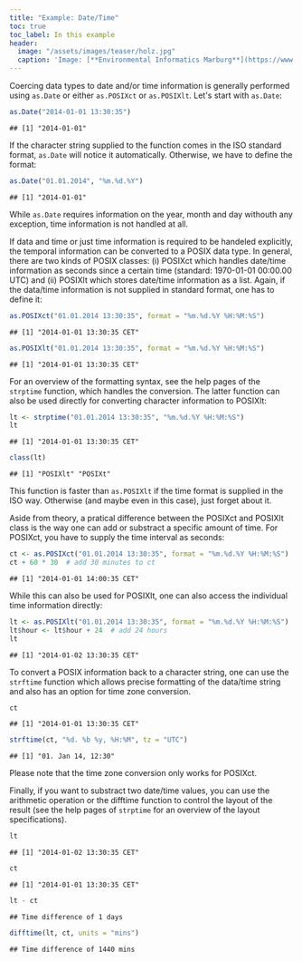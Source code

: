 ```yaml
---
title: "Example: Date/Time"
toc: true
toc_label: In this example
header:
  image: "/assets/images/teaser/holz.jpg"
  caption: 'Image: [**Environmental Informatics Marburg**](https://www.uni-marburg.de/en/fb19/disciplines/physisch/environmentalinformatics)'
---
```



Coercing data types to date and/or time information is generally performed using
`as.Date` or either `as.POSIXct` or `as.POSIXlt`. Let's start with `as.Date`:

```r
as.Date("2014-01-01 13:30:35")
```

```
## [1] "2014-01-01"
```
If the character string supplied to the function comes in the ISO standard format,
`as.Date` will notice it automatically. Otherwise, we have to define the format:

```r
as.Date("01.01.2014", "%m.%d.%Y")
```

```
## [1] "2014-01-01"
```
While `as.Date` requires information on the year, month and day withouth any
exception, time information is not handled at all.

If data and time or just time information is required to be handeled explicitly,
the temporal information can be converted to a POSIX data type. In general, there
are two kinds of POSIX classes: (i) POSIXct which handles date/time information as
seconds since a certain time (standard: 1970-01-01 00:00.00 UTC) and (ii)
POSIXlt which stores date/time information as a list. Again, if the data/time
information is not supplied in standard format, one has to define it:

```r
as.POSIXct("01.01.2014 13:30:35", format = "%m.%d.%Y %H:%M:%S")
```

```
## [1] "2014-01-01 13:30:35 CET"
```

```r
as.POSIXlt("01.01.2014 13:30:35", format = "%m.%d.%Y %H:%M:%S")
```

```
## [1] "2014-01-01 13:30:35 CET"
```
For an overview of the formatting syntax, see the help pages of the `strptime`
function, which handles the conversion. The latter function can also be used
directly for converting character information to POSIXlt:

```r
lt <- strptime("01.01.2014 13:30:35", "%m.%d.%Y %H:%M:%S")
lt
```

```
## [1] "2014-01-01 13:30:35 CET"
```

```r
class(lt)
```

```
## [1] "POSIXlt" "POSIXt"
```
This function is faster than `as.POSIXlt` if the time format
is supplied in the ISO way. Otherwise (and maybe even in this case), just forget 
about it.

Aside from theory, a pratical difference between the POSIXct and POSIXlt class
is the way one can add or substract a specific amount of time. For POSIXct, you
have to supply the time interval as seconds:

```r
ct <- as.POSIXct("01.01.2014 13:30:35", format = "%m.%d.%Y %H:%M:%S")
ct + 60 * 30  # add 30 minutes to ct
```

```
## [1] "2014-01-01 14:00:35 CET"
```
While this can also be used for POSIXlt, one can also access the individual 
time information directly:

```r
lt <- as.POSIXlt("01.01.2014 13:30:35", format = "%m.%d.%Y %H:%M:%S")
lt$hour <- lt$hour + 24  # add 24 hours
lt
```

```
## [1] "2014-01-02 13:30:35 CET"
```

To convert a POSIX information back to a character string, one can use the
`strftime` function which allows precise formatting of the data/time string and
also has an option for time zone conversion.

```r
ct
```

```
## [1] "2014-01-01 13:30:35 CET"
```

```r
strftime(ct, "%d. %b %y, %H:%M", tz = "UTC")
```

```
## [1] "01. Jan 14, 12:30"
```
Please note that the time zone conversion only works for POSIXct.


Finally, if you want to substract two date/time values, you can use the
arithmetic operation or the difftime function to control the layout of
the result (see the help pages of `strptime` for an overview of the layout 
specifications).

```r
lt
```

```
## [1] "2014-01-02 13:30:35 CET"
```

```r
ct
```

```
## [1] "2014-01-01 13:30:35 CET"
```

```r
lt - ct
```

```
## Time difference of 1 days
```

```r
difftime(lt, ct, units = "mins")
```

```
## Time difference of 1440 mins
```

